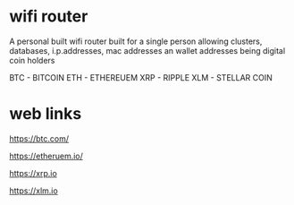# wifi router 
A personal built wifi router built for a single person
allowing clusters, databases, i.p.addresses, mac addresses
an wallet addresses being digital coin holders 

BTC - BITCOIN
ETH - ETHEREUEM
XRP - RIPPLE 
XLM - STELLAR COIN

# web links 

https://btc.com/ 

https://etheruem.io/

https://xrp.io
 
https://xlm.io

